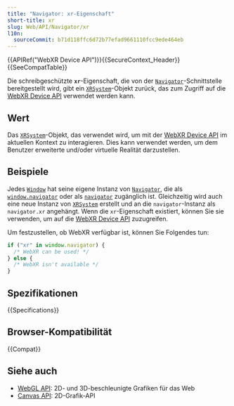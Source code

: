 ```yaml
---
title: "Navigator: xr-Eigenschaft"
short-title: xr
slug: Web/API/Navigator/xr
l10n:
  sourceCommit: b71d118ffc6d72b77efad9661110fcc9ede464eb
---
```


{{APIRef("WebXR Device API")}}{{SecureContext_Header}}{{SeeCompatTable}}

Die schreibgeschützte **`xr`**-Eigenschaft, die von der [`Navigator`](/de/docs/Web/API/Navigator)-Schnittstelle bereitgestellt wird, gibt ein [`XRSystem`](/de/docs/Web/API/XRSystem)-Objekt zurück, das zum Zugriff auf die [WebXR Device API](/de/docs/Web/API/WebXR_Device_API) verwendet werden kann.

## Wert

Das [`XRSystem`](/de/docs/Web/API/XRSystem)-Objekt, das verwendet wird, um mit der [WebXR Device API](/de/docs/Web/API/WebXR_Device_API) im aktuellen Kontext zu interagieren. Dies kann verwendet werden, um dem Benutzer erweiterte und/oder virtuelle Realität darzustellen.

## Beispiele

Jedes [`Window`](/de/docs/Web/API/Window) hat seine eigene Instanz von [`Navigator`](/de/docs/Web/API/Navigator), die als [`window.navigator`](/de/docs/Web/API/Window/navigator) oder als [`navigator`](/de/docs/Web/API/Window/navigator) zugänglich ist. Gleichzeitig wird auch eine neue Instanz von [`XRSystem`](/de/docs/Web/API/XRSystem) erstellt und an die `navigator`-Instanz als `navigator.xr` angehängt. Wenn die `xr`-Eigenschaft existiert, können Sie sie verwenden, um auf die [WebXR Device API](/de/docs/Web/API/WebXR_Device_API) zuzugreifen.

Um festzustellen, ob WebXR verfügbar ist, können Sie Folgendes tun:

```js
if ("xr" in window.navigator) {
  /* WebXR can be used! */
} else {
  /* WebXR isn't available */
}
```

## Spezifikationen

{{Specifications}}

## Browser-Kompatibilität

{{Compat}}

## Siehe auch

- [WebGL API](/de/docs/Web/API/WebGL_API): 2D- und 3D-beschleunigte Grafiken für das Web
- [Canvas API](/de/docs/Web/API/Canvas_API): 2D-Grafik-API
